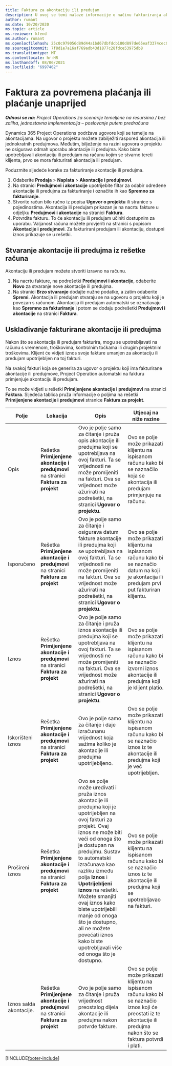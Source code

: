 ```yaml
---
title: Faktura za akontaciju ili predujam
description: U ovoj se temi nalaze informacije o načinu fakturiranja akontacije ili predujma u aplikaciji Project Operations.
author: rumant
ms.date: 10/20/2020
ms.topic: article
ms.reviewer: kfend
ms.author: rumant
ms.openlocfilehash: 25c0c979056d89d44a1bd67dbfdcb180d897de65eaf3374cec0a2dc73c4e3568
ms.sourcegitcommit: 7f8d1e7a16af769adb43d1877c28fdce53975db8
ms.translationtype: MT
ms.contentlocale: hr-HR
ms.lasthandoff: 08/06/2021
ms.locfileid: "6997462"
---
```

# <a name="invoice-a-retainer-or-an-advance"></a>Faktura za povremena plaćanja ili plaćanje unaprijed

_**Odnosi se na:** Project Operations za scenarije temeljene na resursima / bez zaliha, jednostavna implementacija – poslovanje putem predračuna_

Dynamics 365 Project Operations podržava ugovore koji se temelje na akontacijama. Na ugovor o projektu možete zabilježiti raspored akontacija ili jednokratnih predujmova. Međutim, bilježenje na razini ugovora o projektu ne osigurava odmah uporabu akontacije ili predujma. Kako biste upotrebljavali akontaciju ili predujam na računu kojim se stvarno tereti klijenta, prvo se mora fakturirati akontacija ili predujam.

Poduzmite sljedeće korake za fakturiranje akontacije ili predujma.

1. Odaberite **Prodaja** > **Naplata** > **Akontacije i predujmovi**. 
2. Na stranici **Predujmovi i akontacije** upotrijebite filtar za odabir određene akontacije ili predujma za fakturiranje i označite ih kao **Spremno za fakturiranje**.
3. Stvorite račun bilo ručno iz popisa **Ugovor o projektu** ili stranice s pojedinostima. Akontacija ili predujam prikazan je na nacrtu fakture u odjeljku **Predujmovi i akontacije** na stranici **Faktura**.
4. Potvrdite fakturu. To će akontaciju ili predujam učiniti dostupnim za uporabu. Valjanost računa možete provjeriti na stranici s popisom **Akontacije i predujmovi**. Za fakturirani predujam ili akontaciju, dostupni iznos prikazuje se u rešetki.

## <a name="create-a-retainer-or-advance-from-the-invoice-grid"></a>Stvaranje akontacije ili predujma iz rešetke računa

Akontaciju ili predujam možete stvoriti izravno na računu.

1. Na nacrtu fakture, na podrešetki **Predujmovi i akontacije**, odaberite **Novo** za stvaranje nove akontacije ili predujma. 
2. Na stranici **Brzo stvaranje** dodajte nužne podatke, a zatim odaberite **Spremi**. Akontacija ili predujam stvaraju se na ugovoru o projektu koji je povezan s računom. Akontacija ili predujam automatski se označavaju kao **Spremno za fakturiranje** i potom se dodaju podrešetki **Predujmovi i akontacije** na stranici **Faktura**.

## <a name="reconcile-an-invoiced-retainer-or-advance"></a>Usklađivanje fakturirane akontacije ili predujma

Nakon što se akontacija ili predujam fakturira, mogu se upotrebljavati na računu s vremenom, troškovima, kontrolnim točkama ili drugim projektnim troškovima. Klijent će vidjeti iznos svoje fakture umanjen za akontaciju ili predujam upotrijebljen na toj fakturi.

Na svakoj fakturi koja se generira za ugovor o projektu koji ima fakturirane akontacije ili predujmove, Project Operation automatski na fakturu primjenjuje akontaciju ili predujam.

To se može vidjeti u rešetki **Primijenjene akontacije i predujmovi** na stranici **Faktura**. Sljedeća tablica pruža informacije o poljima na rešetki **Primijenjene akontacije i predujmovi** stranice **Faktura za projekt**.

| Polje | Lokacija | Opis | Utjecaj na niže razine |
| --- | --- | --- | --- |
| Opis | Rešetka **Primijenjene akontacije i predujmovi** na stranici **Faktura za projekt** |Ovo je polje samo za čitanje i pruža opis akontacije ili predujma koji se upotrebljava na ovoj fakturi. Ta se vrijednosti ne može promijeniti na fakturi. Ova se vrijednost može ažurirati na podrešetki, na stranici **Ugovor o projektu**. | Ovo se polje može prikazati klijentu na ispisanom računu kako bi se naznačilo koja se akontacija ili predujam primjenjuje na računu. |
| Isporučeno | Rešetka **Primijenjene akontacije i predujmovi** na stranici **Faktura za projekt**  | Ovo je polje samo za čitanje i osigurava datum fakture akontacije ili predujma koji se upotrebljava na ovoj fakturi. Ta se vrijednosti ne može promijeniti na fakturi. Ova se vrijednost može ažurirati na podrešetki, na stranici **Ugovor o projektu**. | Ovo se polje može prikazati klijentu na ispisanom računu kako bi se naznačio datum na koji je akontacija ili predujam prvi put fakturiran klijentu. |
| Iznos | Rešetka **Primijenjene akontacije i predujmovi** na stranici **Faktura za projekt**  | Ovo je polje samo za čitanje i pruža iznos akontacije ili predujma koji se upotrebljava na ovoj fakturi. Ta se vrijednosti ne može promijeniti na fakturi. Ova se vrijednost može ažurirati na podrešetki, na stranici **Ugovor o projektu**. | Ovo se polje može prikazati klijentu na ispisanom računu kako bi se naznačio izvorni iznos akontacije ili predujma koji je klijent platio. |
| Iskorišteni iznos | Rešetka **Primijenjene akontacije i predujmovi** na stranici **Faktura za projekt**  | Ovo je polje samo za čitanje i daje izračunanu vrijednost koja sažima koliko je akontacije ili predujma upotrijebljeno. | Ovo se polje može prikazati klijentu na ispisanom računu kako bi se naznačio iznos iz te akontacije ili predujma koji je već upotrijebljen. |
| Prošireni iznos | Rešetka **Primijenjene akontacije i predujmovi** na stranici **Faktura za projekt**  | Ovo se polje može uređivati i pruža iznos akontacije ili predujma koji je upotrijebljen na ovoj fakturi za projekt. Ovaj iznos ne može biti veći od onoga što je dostupan na predujmu. Sustav to automatski izračunava kao razliku između polja **Iznos** i **Upotrijebljeni iznos** na rešetki. Možete smanjiti ovaj iznos kako biste upotrijebili manje od onoga što je dostupno, ali ne možete povećati iznos kako biste upotrebljavali više od onoga što je dostupno. | Ovo se polje može prikazati klijentu na ispisanom računu kako bi se naznačio iznos iz te akontacije ili predujma koji se upotrebljavao na fakturi. |
| Iznos salda akontacije. | Rešetka **Primijenjene akontacije i predujmovi** na stranici **Faktura za projekt**  | Ovo je polje samo za čitanje i pruža vrijednost preostalog dijela akontacije ili predujma nakon potvrde fakture. | Ovo se polje može prikazati klijentu na ispisanom računu kako bi se naznačio iznos koji će preostati iz te akontacije ili predujma nakon što se faktura potvrdi i plati. |


[!INCLUDE[footer-include](../../includes/footer-banner.md)]